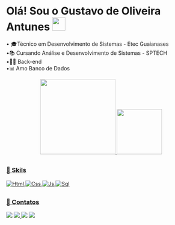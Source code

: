  # Olá! Sou o Gustavo de Oliveira Antunes   <img src="https://raw.githubusercontent.com/iampavangandhi/iampavangandhi/master/gifs/Hi.gif" width="35px">
• 🎓Técnico em Desenvolvimento de Sistemas - Etec Guaianases <br>
•📚 Cursando Análise e Desenvolvimento de Sistemas - SPTECH <br>
•👨‍💻 Back-end <br>
•📊 Amo Banco de Dados 

<div align="center">
  <a href="https://github.com/antunesGustavo">
  <img height="200em" src="https://github-readme-stats.vercel.app/api?username=gu-antunes&show_icons=true&theme=prussian&include_all_commits=true&count_private=true"/>
  <img height="120em" src="https://github-readme-stats.vercel.app/api/top-langs/?username=gu-antunes&layout=compact&langs_count=7&theme=prussian"/>
</div>
  
  ##
### 🎯 Skils
  <div style="display: inline_block">
  <img align="center" alt="Html"  src="https://img.shields.io/badge/HTML5-E34F26?style=for-the-badge&logo=html5&logoColor=white">
  <img align="center" alt="Css"   src="https://img.shields.io/badge/CSS3-1572B6?style=for-the-badge&logo=css3&logoColor=white">
  <img align="center" alt="Js"    src="https://img.shields.io/badge/JavaScript-F7DF1E?style=for-the-badge&logo=javascript&logoColor=black">
  <img align="center" alt="Sql"   src="https://img.shields.io/badge/MySQL-00000F?style=for-the-badge&logo=mysql&logoColor=white">
  </div>

  ##
 ### 📱 Contatos
  <div>
   <a href="https://www.linkedin.com/in/gustavo-oliveira-749a45218" target="_blank"><img src="https://img.shields.io/badge/LinkedIn-0077B5?style=for-the-badge&logo=linkedin&logoColor=white"></a>
    <a href = "malito:gustavo.antunes@sptech.school"><img src="https://img.shields.io/badge/-Gmail-%23333?style=for-the-badge&logo=gmail&logoColor=white" target="_blank"> </a>
  <a href="https://instagram.com/_gusztaa" target="_blank"><img src="https://img.shields.io/badge/-Instagram-%23E4405F?style=for-the-badge&logo=instagram&logoColor=white" target="_blank"></a>
 	<a href="https://api.whatsapp.com/send?phone=5511999790532" target="_blank"><img src="https://img.shields.io/badge/WhatsApp-25D366?style=for-the-badge&logo=whatsapp&logoColor=white" target="_blank"></a>
  
  </div>
